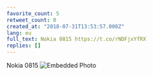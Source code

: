 ```yaml
---
favorite_count: 5
retweet_count: 0
created_at: "2018-07-31T13:53:57.000Z"
lang: eu
full_text: Nokia 0815 https://t.co/rNDFjxYfRX
replies: []
---
```


Nokia 0815
![Embedded Photo](https://twitter-media-coderbyheart.s3.eu-north-1.amazonaws.com/1024292083459416066-DjcENk-W4AAE8ql.jpg)
